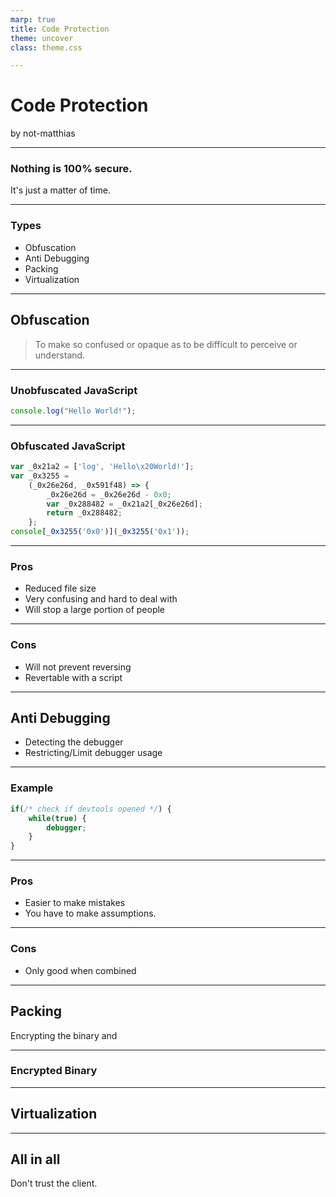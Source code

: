 ```yaml
---
marp: true
title: Code Protection
theme: uncover
class: theme.css

---
```


# <!-- fit --> Code Protection
by not-matthias

---

### Nothing is 100% secure. 

It's just a matter of time.

---

### Types

- Obfuscation
- Anti Debugging
- Packing 
- Virtualization

---

## Obfuscation

> To make so confused or opaque as to be difficult to perceive or understand.

---

### Unobfuscated JavaScript

```javascript
console.log("Hello World!");
```

--- 

### Obfuscated JavaScript

```javascript
var _0x21a2 = ['log', 'Hello\x20World!'];
var _0x3255 =
    (_0x26e26d, _0x591f48) => {
        _0x26e26d = _0x26e26d - 0x0; 
        var _0x288482 = _0x21a2[_0x26e26d];
        return _0x288482;
    };
console[_0x3255('0x0')](_0x3255('0x1'));
```

--- 

### Pros

- Reduced file size
- Very confusing and hard to deal with
- Will stop a large portion of people

---

### Cons

- Will not prevent reversing
- Revertable with a script

---

## Anti Debugging

- Detecting the debugger
- Restricting/Limit debugger usage

---

### Example

```javascript
if(/* check if devtools opened */) {
    while(true) {
        debugger;
    }
}
```

---

### Pros

- Easier to make mistakes
- You have to make assumptions.

---

### Cons

- Only good when combined

---

## Packing

Encrypting the binary and 

--- 

### Encrypted Binary


---

## Virtualization


---




## All in all

Don't trust the client.